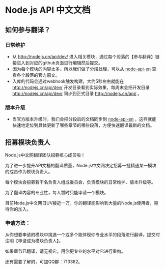 # Node.js API 中文文档

## 如何参与翻译？

### 日常维护

- 从 http://nodejs.cn/api/dev/ 进入相关模块，通过每个段落的【参与翻译】链接进入到对应的github页面进行编辑然后提交。
- 因为每个模块的内容太多，所以我们做了分段处理，可以从 [node-api-en](https://github.com/nodejscn/node-api-en) 查看各个段落的官方原文。
- 入库的代码会通过webhook触发构建，大约5秒左右就能在 http://nodejs.cn/api/dev/ 开发目录看到实际效果，每周末会把开发目录 http://nodejs.cn/api/dev/ 同步到正式目录 http://nodejs.cn/api/ 。

### 版本升级

- 当官方版本升级时，我们会把分段后的文档同步到 [node-api-en](https://github.com/nodejscn/node-api-en) ，这样就能快速地定位到具体更新了哪些章节的哪些段落，方便快速翻译最新的文档。


## 招募模块负责人

Node.js中文网翻译团队招募核心成员啦！

为了进一步提升API文档的翻译质量，Node.js中文网决定招募一批精通某一模块的成员作为模块负责人。

每个模块会招募若干名负责人组成委员会，负责模块的日常维护、版本升级等。

为了翻译内容的专业性，每人暂时只能申请一个模块。

目前Node.js中文网日UV接近一万，你的翻译能影响到大量的Node.js使用者，期待你的加入。

### 申请方法：

从你想要申请的模块中挑选一个或多个能体现你专业水平的段落进行翻译，提交时注明【申请成为模块负责人】。

如果章节已翻译，请无视它，用你更专业的水平对它进行重构。

还有需要了解的，可加QQ群：713382。
